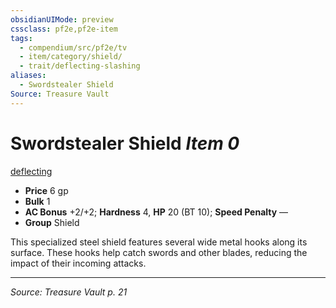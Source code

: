 ```yaml
---
obsidianUIMode: preview
cssclass: pf2e,pf2e-item
tags:
  - compendium/src/pf2e/tv
  - item/category/shield/
  - trait/deflecting-slashing
aliases:
  - Swordstealer Shield
Source: Treasure Vault
---
```

# Swordstealer Shield *Item 0*  
[deflecting <slashing>](rules/traits/deflecting-slashing-tv.md "Deflecting Item Trait")  

- **Price** 6 gp
- **Bulk** 1
- **AC Bonus** +2/+2; **Hardness** 4, **HP** 20 (BT 10); **Speed Penalty** —
- **Group** Shield 

This specialized steel shield features several wide metal hooks along its surface. These hooks help catch swords and other blades, reducing the impact of their incoming attacks.


---
*Source: Treasure Vault p. 21*